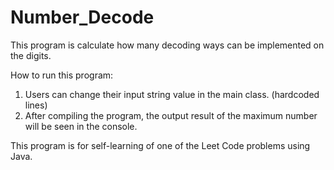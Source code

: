 # Number_Decode

This program is calculate how many decoding ways can be implemented on the digits.

How to run this program:

1) Users can change their input string value in the main class. (hardcoded lines)
2) After compiling the program, the output result of the maximum number will be seen in the console.

This program is for self-learning of one of the Leet Code problems using Java.
